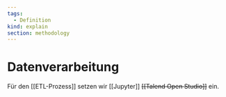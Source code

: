 ```yaml
---
tags:
  - Definition
kind: explain
section: methodology
---
```


# Datenverarbeitung

Für den [[ETL-Prozess]] setzen wir [[Jupyter]] ~~[[Talend Open Studio]]~~ ein.
